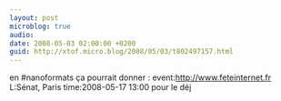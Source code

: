```yaml
---
layout: post
microblog: true
audio: 
date: 2008-05-03 02:00:00 +0200
guid: http://xtof.micro.blog/2008/05/03/t802497157.html
---
```

en #nanoformats ça pourrait donner : event:http://www.feteinternet.fr L:Sénat, Paris time:2008-05-17 13:00 pour le déj
